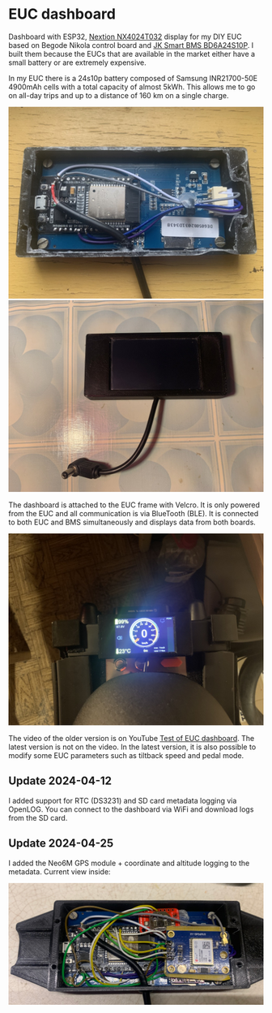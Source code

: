 # EUC dashboard
Dashboard with ESP32, [Nextion NX4024T032](https://nextion.tech/datasheets/nx4024t032/) display for my DIY EUC based on Begode Nikola control board and [JK Smart BMS BD6A24S10P](https://www.jkbms.com/product/jk-bd6a24s10p/). I built them because the EUCs that are available in the market either have a small battery or are extremely expensive.

In my EUC there is a 24s10p battery composed of Samsung INR21700-50E 4900mAh cells with a total capacity of almost 5kWh. This allows me to go on all-day trips and up to a distance of 160 km on a single charge.

![alt](/images/dash_int.jpeg?raw=true)
![alt](/images/dash.jpeg?raw=true)

The dashboard is attached to the EUC frame with Velcro. It is only powered from the EUC and all communication is via BlueTooth (BLE). It is connected to both EUC and BMS simultaneously and displays data from both boards.

![alt](/images/dash_euc.jpeg?raw=true)

The video of the older version is on YouTube [Test of EUC dashboard](https://youtu.be/FmaS4RxT6nU). The latest version is not on the video. In the latest version, it is also possible to modify some EUC parameters such as tiltback speed and pedal mode.

## Update 2024-04-12
I added support for RTC (DS3231) and SD card metadata logging via OpenLOG. You can connect to the dashboard via WiFi and download logs from the SD card.

## Update 2024-04-25
I added the Neo6M GPS module + coordinate and altitude logging to the metadata. Current view inside:

![alt](/images/dash_int_current.jpeg?raw=true)


